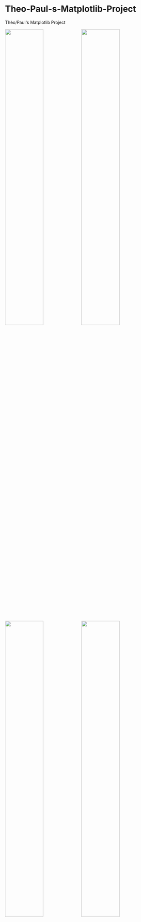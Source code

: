 # Theo-Paul-s-Matplotlib-Project
Théo/Paul's Matplotlib Project


<img src="https://user-images.githubusercontent.com/43089275/79006391-5e24d780-7b59-11ea-93b9-e91ac8ff019b.png" width="50%"><img src="https://user-images.githubusercontent.com/43089275/79006395-5f560480-7b59-11ea-98ef-aab01208f2a3.png" width="50%"><img src="https://user-images.githubusercontent.com/43089275/79006399-60873180-7b59-11ea-9053-35a2818f0390.png" width="50%"><img src="https://user-images.githubusercontent.com/43089275/79006401-611fc800-7b59-11ea-8361-c6a33f3064f7.png" width="50%"><img src="https://user-images.githubusercontent.com/43089275/79006402-61b85e80-7b59-11ea-9c0a-09f0e5ef127b.png" width="50%"><img src="https://user-images.githubusercontent.com/43089275/79006403-6250f500-7b59-11ea-8716-240768f43f21.png" width="50%"><img src="https://user-images.githubusercontent.com/43089275/79006406-6250f500-7b59-11ea-929e-1c4b3602ef63.png" width="50%"><img src="https://user-images.githubusercontent.com/43089275/79006408-62e98b80-7b59-11ea-9930-9b7bc9692a45.png" width="50%"><img src="https://user-images.githubusercontent.com/43089275/79006410-63822200-7b59-11ea-8701-6f25f18cae81.png" width="50%"><img src="https://user-images.githubusercontent.com/43089275/79006411-641ab880-7b59-11ea-996b-c5d5e6c26035.png" width="50%"><img src="https://user-images.githubusercontent.com/43089275/79006413-64b34f00-7b59-11ea-8dfc-40fe62e519e0.png" width="50%">
